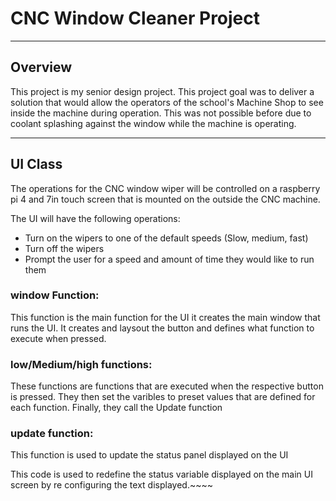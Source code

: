 # CNC Window Cleaner Project
***
## Overview
This project is my senior design project. This project goal was to deliver a solution that would allow the operators of 
the school's Machine Shop to see inside the machine during operation. This was not possible before due to coolant 
splashing against the window while the machine is operating. 

***
## UI Class
The operations for the CNC window wiper will be controlled on a raspberry pi 4 and 7in touch screen that is mounted on 
the outside the CNC machine.


The UI will have the following operations:
* Turn on the wipers to one of the default speeds (Slow, medium, fast)
* Turn off the wipers
* Prompt the user for a speed and amount of time they would like to run them

### window Function:
This function is the main function for the UI it creates the main window that runs the UI. It creates and laysout the button
and defines what function to execute when pressed.

### low/Medium/high functions:
These functions are functions that are executed when the respective button is pressed. They then set the varibles 
to preset values that are defined for each function. Finally, they call the Update function

### update function:
This function is used to update the status panel displayed on the UI


This code is used to redefine the status variable displayed on the main UI screen by re configuring the text displayed.~~~~

